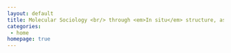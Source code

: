 ```yaml
---
layout: default
title: Molecular Sociology <br/> through <em>In situ</em> structure, assembly and function
categories:
 - home
homepage: true
---
```

